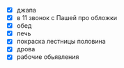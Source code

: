 - [x] джапа 
- [x] в 11 звонок с Пашей про обложки
- [x] обед
- [x] печь
- [x] покраска лестницы половина
- [x] дрова
- [x] рабочие обьявления